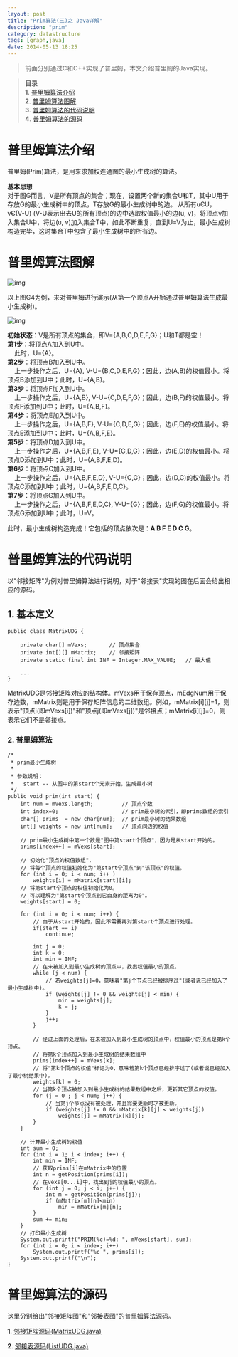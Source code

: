 ```yaml
---
layout: post
title: "Prim算法(三)之 Java详解"
description: "prim"
category: datastructure
tags: [graph,java]
date: 2014-05-13 18:25
---
```



> 前面分别通过C和C++实现了普里姆，本文介绍普里姆的Java实现。

> **目录**  
> **1**. [普里姆算法介绍](#anchor1)  
> **2**. [普里姆算法图解](#anchor2)  
> **3**. [普里姆算法的代码说明](#anchor3)  
> **4**. [普里姆算法的源码](#anchor4)  




<a name="anchor1"></a>
# 普里姆算法介绍

普里姆(Prim)算法，是用来求加权连通图的最小生成树的算法。  

**基本思想**  
对于图G而言，V是所有顶点的集合；现在，设置两个新的集合U和T，其中U用于存放G的最小生成树中的顶点，T存放G的最小生成树中的边。
从所有uЄU，vЄ(V-U) (V-U表示出去U的所有顶点)的边中选取权值最小的边(u, v)，将顶点v加入集合U中，将边(u, v)加入集合T中，如此不断重复，直到U=V为止，最小生成树构造完毕，这时集合T中包含了最小生成树中的所有边。



<a name="anchor2"></a>
# 普里姆算法图解

![img](/media/pic/datastruct_algrithm/graph/prim/01.jpg)


以上图G4为例，来对普里姆进行演示(从第一个顶点A开始通过普里姆算法生成最小生成树)。

![img](/media/pic/datastruct_algrithm/graph/prim/02.jpg)


**初始状态**：V是所有顶点的集合，即V={A,B,C,D,E,F,G}；U和T都是空！   
**第1步**：将顶点A加入到U中。  
  &nbsp;&nbsp;&nbsp;&nbsp;此时，U={A}。  
**第2步**：将顶点B加入到U中。  
  &nbsp;&nbsp;&nbsp;&nbsp;上一步操作之后，U={A}, V-U={B,C,D,E,F,G}；因此，边(A,B)的权值最小。将顶点B添加到U中；此时，U={A,B}。  
**第3步**：将顶点F加入到U中。  
  &nbsp;&nbsp;&nbsp;&nbsp;上一步操作之后，U={A,B}, V-U={C,D,E,F,G}；因此，边(B,F)的权值最小。将顶点F添加到U中；此时，U={A,B,F}。  
**第4步**：将顶点E加入到U中。  
  &nbsp;&nbsp;&nbsp;&nbsp;上一步操作之后，U={A,B,F}, V-U={C,D,E,G}；因此，边(F,E)的权值最小。将顶点E添加到U中；此时，U={A,B,F,E}。  
**第5步**：将顶点D加入到U中。  
  &nbsp;&nbsp;&nbsp;&nbsp;上一步操作之后，U={A,B,F,E}, V-U={C,D,G}；因此，边(E,D)的权值最小。将顶点D添加到U中；此时，U={A,B,F,E,D}。  
**第6步**：将顶点C加入到U中。  
  &nbsp;&nbsp;&nbsp;&nbsp;上一步操作之后，U={A,B,F,E,D}, V-U={C,G}；因此，边(D,C)的权值最小。将顶点C添加到U中；此时，U={A,B,F,E,D,C}。  
**第7步**：将顶点G加入到U中。  
  &nbsp;&nbsp;&nbsp;&nbsp;上一步操作之后，U={A,B,F,E,D,C}, V-U={G}；因此，边(F,G)的权值最小。将顶点G添加到U中；此时，U=V。  

此时，最小生成树构造完成！它包括的顶点依次是：**A B F E D C G**。




<a name="anchor3"></a>
# 普里姆算法的代码说明

以"邻接矩阵"为例对普里姆算法进行说明，对于"邻接表"实现的图在后面会给出相应的源码。

## 1. 基本定义


    public class MatrixUDG {

        private char[] mVexs;       // 顶点集合
        private int[][] mMatrix;    // 邻接矩阵
        private static final int INF = Integer.MAX_VALUE;   // 最大值

        ...
    }


MatrixUDG是邻接矩阵对应的结构体。mVexs用于保存顶点，mEdgNum用于保存边数，mMatrix则是用于保存矩阵信息的二维数组。例如，mMatrix[i][j]=1，则表示"顶点i(即mVexs[i])"和"顶点j(即mVexs[j])"是邻接点；mMatrix[i][j]=0，则表示它们不是邻接点。



### 2. 普里姆算法


    /*
     * prim最小生成树
     *
     * 参数说明：
     *   start -- 从图中的第start个元素开始，生成最小树
     */
    public void prim(int start) {
        int num = mVexs.length;         // 顶点个数
        int index=0;                    // prim最小树的索引，即prims数组的索引
        char[] prims  = new char[num];  // prim最小树的结果数组
        int[] weights = new int[num];   // 顶点间边的权值

        // prim最小生成树中第一个数是"图中第start个顶点"，因为是从start开始的。
        prims[index++] = mVexs[start];

        // 初始化"顶点的权值数组"，
        // 将每个顶点的权值初始化为"第start个顶点"到"该顶点"的权值。
        for (int i = 0; i < num; i++ )
            weights[i] = mMatrix[start][i];
        // 将第start个顶点的权值初始化为0。
        // 可以理解为"第start个顶点到它自身的距离为0"。
        weights[start] = 0;

        for (int i = 0; i < num; i++) {
            // 由于从start开始的，因此不需要再对第start个顶点进行处理。
            if(start == i)
                continue;

            int j = 0;
            int k = 0;
            int min = INF;
            // 在未被加入到最小生成树的顶点中，找出权值最小的顶点。
            while (j < num) {
                // 若weights[j]=0，意味着"第j个节点已经被排序过"(或者说已经加入了最小生成树中)。
                if (weights[j] != 0 && weights[j] < min) {
                    min = weights[j];
                    k = j;
                }
                j++;
            }

            // 经过上面的处理后，在未被加入到最小生成树的顶点中，权值最小的顶点是第k个顶点。
            // 将第k个顶点加入到最小生成树的结果数组中
            prims[index++] = mVexs[k];
            // 将"第k个顶点的权值"标记为0，意味着第k个顶点已经排序过了(或者说已经加入了最小树结果中)。
            weights[k] = 0;
            // 当第k个顶点被加入到最小生成树的结果数组中之后，更新其它顶点的权值。
            for (j = 0 ; j < num; j++) {
                // 当第j个节点没有被处理，并且需要更新时才被更新。
                if (weights[j] != 0 && mMatrix[k][j] < weights[j])
                    weights[j] = mMatrix[k][j];
            }
        }

        // 计算最小生成树的权值
        int sum = 0;
        for (int i = 1; i < index; i++) {
            int min = INF;
            // 获取prims[i]在mMatrix中的位置
            int n = getPosition(prims[i]);
            // 在vexs[0...i]中，找出到j的权值最小的顶点。
            for (int j = 0; j < i; j++) {
                int m = getPosition(prims[j]);
                if (mMatrix[m][n]<min)
                    min = mMatrix[m][n];
            }
            sum += min;
        }
        // 打印最小生成树
        System.out.printf("PRIM(%c)=%d: ", mVexs[start], sum);
        for (int i = 0; i < index; i++)
            System.out.printf("%c ", prims[i]);
        System.out.printf("\n");
    }


<a name="anchor4"></a>
# 普里姆算法的源码

这里分别给出"邻接矩阵图"和"邻接表图"的普里姆算法源码。


**1**. [邻接矩阵源码(MatrixUDG.java)][link_source_code_01]  

**2**. [邻接表源码(ListUDG.java)][link_source_code_02]  


[link_source_code_01]: https://github.com/wangkuiwu/datastructs_and_algorithm/blob/master/source/graph/prim/udg/java/MatrixUDG.java
[link_source_code_02]: https://github.com/wangkuiwu/datastructs_and_algorithm/blob/master/source/graph/prim/udg/java/ListUDG.java
